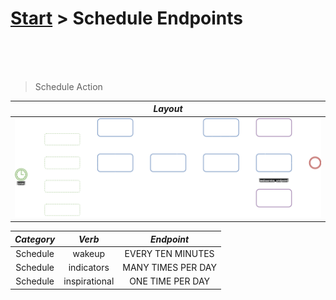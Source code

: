 # [Start](../start.md) > Schedule Endpoints

<br/>
<br/>
<br/>

> Schedule Action

|             ***Layout***              |
|:-------------------------------------:|
| ![](../resources/schedule_action.png) |

| ***Category*** |  ***Verb***   |   ***Endpoint***   |
|:--------------:|:-------------:|:------------------:|
|    Schedule    |    wakeup     | EVERY TEN MINUTES  |
|    Schedule    |  indicators   | MANY TIMES PER DAY |
|    Schedule    | inspirational |  ONE TIME PER DAY  |
